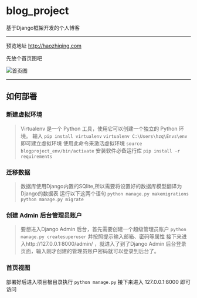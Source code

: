 # blog_project

基于Django框架开发的个人博客

***

预览地址 http://haozhiqing.com

先放个首页图吧

![首页图](https://dzwonsemrish7.cloudfront.net/items/282V3v3a2T3N3O2v2d0c/Jietu20180329-201638.jpg?v=10611521)

***
## 如何部署
### 新建虚拟环境
> Virtualenv 是一个 Python 工具，使用它可以创建一个独立的 Python 环境。
输入
  `pip install virtualenv`
  `virtualenv C:\Users\hzq\Envs\env`
即可建立虚拟环境
使用此命令来激活虚拟环境
  `source blogproject_env/bin/activate`
安装软件必备运行库
  `pip install -r requirements`

### 迁移数据
> 数据库使用Django内置的SQlite,所以需要将设置好的数据库模型翻译为Django的数据表
运行以下这两个语句
  `python manage.py makemigrations`
  `python manage.py migrate`
  
### 创建 Admin 后台管理员账户
> 要想进入Django Admin 后台，首先需要创建一个超级管理员账户
  `python manage.py createsuperuser`
并按照提示输入邮箱、密码等属性
接下来进入http://127.0.0.1:8000/admin/ ，就进入了到了Django Admin 后台登录页面，输入刚才创建的管理员账户密码就可以登录到后台了。

### 首页视图 
部署好后进入项目根目录执行
  `python manage.py`
接下来进入 127.0.0.1:8000 即可访问
